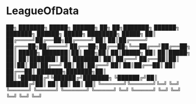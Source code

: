 # LeagueOfData

██╗     ███████╗ █████╗  ██████╗ ██╗   ██╗███████╗     ██████╗ ███████╗    ██████╗  █████╗ ████████╗ █████╗ 
██║     ██╔════╝██╔══██╗██╔════╝ ██║   ██║██╔════╝    ██╔═══██╗██╔════╝    ██╔══██╗██╔══██╗╚══██╔══╝██╔══██╗
██║     █████╗  ███████║██║  ███╗██║   ██║█████╗      ██║   ██║█████╗      ██║  ██║███████║   ██║   ███████║
██║     ██╔══╝  ██╔══██║██║   ██║██║   ██║██╔══╝      ██║   ██║██╔══╝      ██║  ██║██╔══██║   ██║   ██╔══██║
███████╗███████╗██║  ██║╚██████╔╝╚██████╔╝███████╗    ╚██████╔╝██║         ██████╔╝██║  ██║   ██║   ██║  ██║
╚══════╝╚══════╝╚═╝  ╚═╝ ╚═════╝  ╚═════╝ ╚══════╝     ╚═════╝ ╚═╝         ╚═════╝ ╚═╝  ╚═╝   ╚═╝   ╚═╝  ╚═╝
